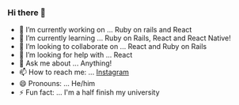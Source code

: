### Hi there 👋

- 🔭 I’m currently working on ... Ruby on rails and React
- 🌱 I’m currently learning ... Ruby on Rails, React and React Native!
- 👯 I’m looking to collaborate on ... React and Ruby on Rails
- 🤔 I’m looking for help with ... React
- 💬 Ask me about ... Anything!
- 📫 How to reach me: ... [Instagram](https://www.instagram.com/xferchovj/)
- 😄 Pronouns: ... He/him
- ⚡ Fun fact: ... I'm a half finish my university
